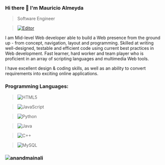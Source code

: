 
### Hi there 👋 I'm Mauricio Almeyda

> Software Engineer


> [![Editor](https://img.shields.io/badge/Editor-VSCode-blue?style=flat-square&logo=visual-studio-code&logoColor=white)](https://code.visualstudio.com/)


<div>
 <p>
I am Mid-level Web developer able to build a Web presence from the ground up - from concept, navigation, layout and programming. Skilled at writing well-designed, testable and efficient code using current best practices in Web development. Fast learner, hard worker and team player who is proficient in an array of scripting languages and multimedia Web tools.

I have excellent design & coding skills, as well as an ability to convert requirements into exciting online applications.
</p>
</div>

### Programming Languages:

> ![HTML5](https://img.shields.io/badge/-HTML5-E34F26?style=flat-square&logo=html5&logoColor=white)


> ![JavaScript](https://img.shields.io/badge/-JavaScript-black?style=flat-square&logo=javascript)


> ![Python](https://img.shields.io/badge/-Python-black?style=flat-square&logo=Python)


> ![Java](https://img.shields.io/badge/-java-E34A86?style=flat-square&logo=java)


> ![C++](https://img.shields.io/badge/-C++-00599C?style=flat-square&logo=c)


> ![MySQL](https://img.shields.io/badge/-MySQL-black?style=flat-square&logo=mysql)


### <img src="https://komarev.com/ghpvc/?username=anandmainali" alt="anandmainali" />

